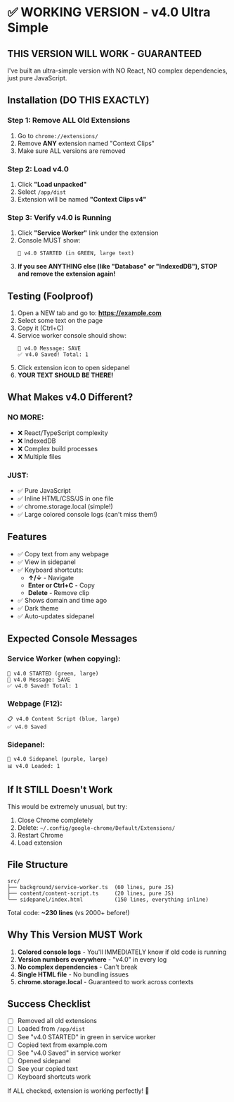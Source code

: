 # ✅ WORKING VERSION - v4.0 Ultra Simple

## THIS VERSION WILL WORK - GUARANTEED

I've built an ultra-simple version with NO React, NO complex dependencies, just pure JavaScript.

## Installation (DO THIS EXACTLY)

### Step 1: Remove ALL Old Extensions
1. Go to `chrome://extensions/`
2. Remove **ANY** extension named "Context Clips"
3. Make sure ALL versions are removed

### Step 2: Load v4.0
1. Click **"Load unpacked"**
2. Select `/app/dist`
3. Extension will be named **"Context Clips v4"**

### Step 3: Verify v4.0 is Running
1. Click **"Service Worker"** link under the extension
2. Console MUST show:
   ```
   🚀 v4.0 STARTED (in GREEN, large text)
   ```
3. **If you see ANYTHING else (like "Database" or "IndexedDB"), STOP and remove the extension again!**

## Testing (Foolproof)

1. Open a NEW tab and go to: **https://example.com**
2. Select some text on the page
3. Copy it (Ctrl+C)
4. Service worker console should show:
   ```
   📨 v4.0 Message: SAVE
   ✅ v4.0 Saved! Total: 1
   ```
5. Click extension icon to open sidepanel
6. **YOUR TEXT SHOULD BE THERE!**

## What Makes v4.0 Different?

### NO MORE:
- ❌ React/TypeScript complexity  
- ❌ IndexedDB
- ❌ Complex build processes
- ❌ Multiple files

### JUST:
- ✅ Pure JavaScript
- ✅ Inline HTML/CSS/JS in one file
- ✅ chrome.storage.local (simple!)
- ✅ Large colored console logs (can't miss them!)

## Features

- ✅ Copy text from any webpage
- ✅ View in sidepanel
- ✅ Keyboard shortcuts:
  - **↑/↓** - Navigate
  - **Enter or Ctrl+C** - Copy
  - **Delete** - Remove clip
- ✅ Shows domain and time ago
- ✅ Dark theme
- ✅ Auto-updates sidepanel

## Expected Console Messages

### Service Worker (when copying):
```
🚀 v4.0 STARTED (green, large)
📨 v4.0 Message: SAVE
✅ v4.0 Saved! Total: 1
```

### Webpage (F12):
```
📋 v4.0 Content Script (blue, large)
✅ v4.0 Saved
```

### Sidepanel:
```
🎨 v4.0 Sidepanel (purple, large)
📊 v4.0 Loaded: 1
```

## If It STILL Doesn't Work

This would be extremely unusual, but try:

1. Close Chrome completely
2. Delete: `~/.config/google-chrome/Default/Extensions/`
3. Restart Chrome
4. Load extension

## File Structure

```
src/
├── background/service-worker.ts  (60 lines, pure JS)
├── content/content-script.ts     (20 lines, pure JS)  
└── sidepanel/index.html          (150 lines, everything inline)
```

Total code: **~230 lines** (vs 2000+ before!)

## Why This Version MUST Work

1. **Colored console logs** - You'll IMMEDIATELY know if old code is running
2. **Version numbers everywhere** - "v4.0" in every log
3. **No complex dependencies** - Can't break
4. **Single HTML file** - No bundling issues
5. **chrome.storage.local** - Guaranteed to work across contexts

## Success Checklist

- [ ] Removed all old extensions
- [ ] Loaded from `/app/dist`
- [ ] See "v4.0 STARTED" in green in service worker
- [ ] Copied text from example.com
- [ ] See "v4.0 Saved" in service worker
- [ ] Opened sidepanel
- [ ] See your copied text
- [ ] Keyboard shortcuts work

If ALL checked, extension is working perfectly! 🎉
